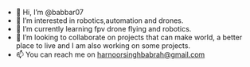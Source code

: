 - 👋 Hi, I’m @babbar07
- 👀 I’m interested in robotics,automation and drones.
- 🌱 I’m currently learning fpv drone flying and robotics.
- 💞️ I’m looking to collaborate on projects that can make world, a better place to live and I am also working on some projects.
- 📫 You can reach me on harnoorsinghbabrah@gmail.com

<!---
babbar07/babbar07 is a ✨ special ✨ repository because its `README.md` (this file) appears on your GitHub profile.
You can click the Preview link to take a look at your changes.
--->
